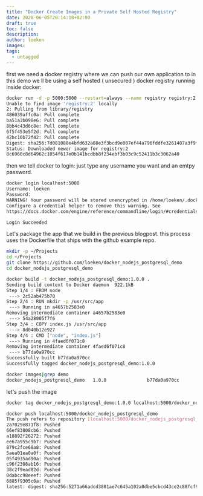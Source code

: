 ```yaml
---
title: "Docker Create Images in a Private Self Hosted Registry"
date: 2020-06-05T20:14:18+02:00
draft: true
toc: false
description: 
author: loeken
images:
tags:
  - untagged
---
```


first we need a docker registry where we can  push our own application to in this demo we ll be using a self hosted ( unsecured ) docker registry running inside docker:
```bash
docker run -d -p 5000:5000 --restart=always --name registry registry:2
Unable to find image 'registry:2' locally
2: Pulling from library/registry
486039affc0a: Pull complete 
ba51a3b098e6: Pull complete 
8bb4c43d6c8e: Pull complete 
6f5f453e5f2d: Pull complete 
42bc10b72f42: Pull complete 
Digest: sha256:7d081088e4bfd632a88e3f3bcd9e007ef44a796fddfe3261407a3f9f04abe1e7
Status: Downloaded newer image for registry:2
8c6960c8d64962c1054f617e0b141bcdbb8f234ebf3b03c9c52411b3c3062a40
``` 

then we tell docker to login: just type any username you want and an emtpy password.
```bash
docker login localhost:5000
Username: loeken
Password: 
WARNING! Your password will be stored unencrypted in /home/loeken/.docker/config.json.
Configure a credential helper to remove this warning. See
https://docs.docker.com/engine/reference/commandline/login/#credentials-store

Login Succeeded
```

Let's package the app that we build in the previous blogpost. this process uses the Dockerfile that ships with the github example repo.

```bash
mkdir -p ~/Projects
cd ~/Projects
git clone https://github.com/loeken/docker_nodejs_postgresql_demo
cd docker_nodejs_postgresql_demo

docker build -t docker_nodejs_postgresql_demo:1.0.0 .                                        
Sending build context to Docker daemon  922.1kB
Step 1/4 : FROM node
 ---> 2c52ab475b70
Step 2/4 : RUN mkdir -p /usr/src/app
 ---> Running in a4657b2583e0
Removing intermediate container a4657b2583e0
 ---> 54a28005f7f6
Step 3/4 : COPY index.js /usr/src/app
 ---> 8d040b12e927
Step 4/4 : CMD ["node", "index.js"]
 ---> Running in 4faed6f071c8
Removing intermediate container 4faed6f071c8
 ---> b77da0a970cc
Successfully built b77da0a970cc
Successfully tagged docker_nodejs_postgresql_demo:1.0.0
```

```bash
docker images|grep demo 
docker_nodejs_postgresql_demo   1.0.0               b77da0a970cc        2 minutes ago       941MB
```

let's push the image
```bash
docker tag docker_nodejs_postgresql_demo:1.0.0 localhost:5000/docker_nodejs_postgresql_demo

docker push localhost:5000/docker_nodejs_postgresql_demo 
The push refers to repository [localhost:5000/docker_nodejs_postgresql_demo]
2a7029e871f8: Pushed 
66ef83808cb6: Pushed 
a18892f26272: Pushed 
ee67a955c9b7: Pushed 
879c2fce68a8: Pushed 
5aea01ea0a0f: Pushed 
05f4935ad90a: Pushed 
c96f2308ab16: Pushed 
38c2f9ead82d: Pushed 
0dabcc98eeef: Pushed 
6885f9305c0a: Pushed 
latest: digest: sha256:5271a66adcd3881ae7c645a102a8dbe5cbcd43ce2c88fcf9d83cd1dde3b6d6dd size: 2629
```